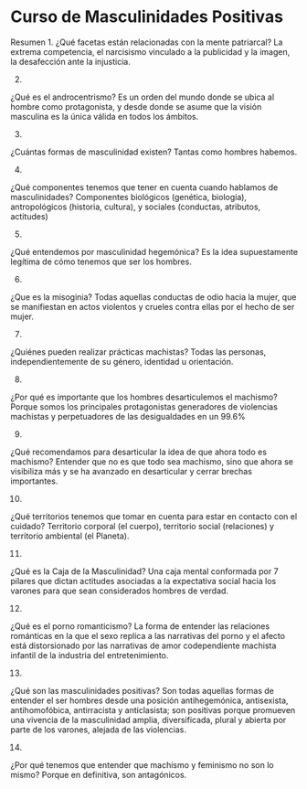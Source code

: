 
# Curso de Masculinidades Positivas

Resumen
1.
¿Qué facetas están relacionadas con la mente patriarcal?
La extrema competencia, el narcisismo vinculado a la publicidad y la imagen, la desafección ante la injusticia.

2.

¿Qué es el androcentrismo?
Es un orden del mundo donde se ubica al hombre como protagonista, y desde donde se asume que la visión masculina es la única válida en todos los ámbitos.

3.
¿Cuántas formas de masculinidad existen?
Tantas como hombres habemos.

4.
¿Qué componentes tenemos que tener en cuenta cuando hablamos de masculinidades?
Componentes biológicos (genética, biología), antropológicos (historia, cultura), y sociales (conductas, atributos, actitudes)

5.
¿Qué entendemos por masculinidad hegemónica?
Es la idea supuestamente legítima de cómo tenemos que ser los hombres.

6.
¿Que es la misoginia?
Todas aquellas conductas de odio hacia la mujer, que se manifiestan en actos violentos y crueles contra ellas por el hecho de ser mujer.

7.
¿Quiénes pueden realizar prácticas machistas?
Todas las personas, independientemente de su género, identidad u orientación.

8.
¿Por qué es importante que los hombres desarticulemos el machismo?
Porque somos los principales protagonistas generadores de violencias machistas y perpetuadores de las desigualdades en un 99.6%

9.
¿Qué recomendamos para desarticular la idea de que ahora todo es machismo?
Entender que no es que todo sea machismo, sino que ahora se visibiliza más y se ha avanzado en desarticular y cerrar brechas importantes.

10.
¿Qué territorios tenemos que tomar en cuenta para estar en contacto con el cuidado?
Territorio corporal (el cuerpo), territorio social (relaciones) y territorio ambiental (el Planeta).

11.
¿Qué es la Caja de la Masculinidad?
Una caja mental conformada por 7 pilares que dictan actitudes asociadas a la expectativa social hacia los varones para que sean considerados hombres de verdad.

12.
¿Qué es el porno romanticismo?
La forma de entender las relaciones románticas en la que el sexo replica a las narrativas del porno y el afecto está distorsionado por las narrativas de amor codependiente machista infantil de la industria del entretenimiento.

13.
¿Qué son las masculinidades positivas?
Son todas aquellas formas de entender el ser hombres desde una posición antihegemónica, antisexista, antihomofóbica, antirracista y anticlasista; son positivas porque promueven una vivencia de la masculinidad amplia, diversificada, plural y abierta por parte de los varones, alejada de las violencias.

14.
¿Por qué tenemos que entender que machismo y feminismo no son lo mismo?
Porque en definitiva, son antagónicos.
